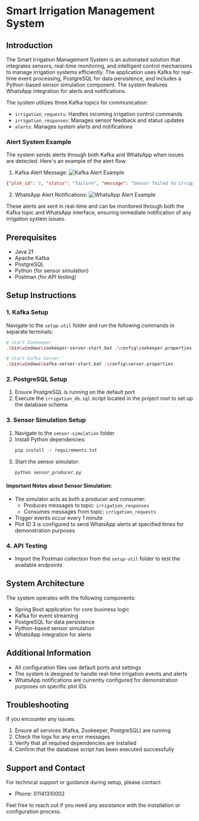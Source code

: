 # Smart Irrigation Management System

## Introduction
The Smart Irrigation Management System is an automated solution that integrates sensors, real-time monitoring, and intelligent control mechanisms to manage irrigation systems efficiently. The application uses Kafka for real-time event processing, PostgreSQL for data persistence, and includes a Python-based sensor simulation component. The system features WhatsApp integration for alerts and notifications.

The system utilizes three Kafka topics for communication:
- `irrigation_requests`: Handles incoming irrigation control commands
- `irrigation_responses`: Manages sensor feedback and status updates
- `alerts`: Manages system alerts and notifications

### Alert System Example
The system sends alerts through both Kafka and WhatsApp when issues are detected. Here's an example of the alert flow:

1. Kafka Alert Message:
![Kafka Alert Example](![image](https://github.com/user-attachments/assets/6a9f7a8b-f5f3-4c69-b83d-7597af450d3f)
)
```json
{"plot_id": 3, "status": "failure", "message": "Sensor failed to irrigate the plot."}
```

2. WhatsApp Alert Notifications:
![WhatsApp Alert Example](![image](https://github.com/user-attachments/assets/4dcbec5c-c971-463e-8a58-60abe05bcc3e)
)

These alerts are sent in real-time and can be monitored through both the Kafka topic and WhatsApp interface, ensuring immediate notification of any irrigation system issues.

## Prerequisites
- Java 21
- Apache Kafka
- PostgreSQL
- Python (for sensor simulation)
- Postman (for API testing)

## Setup Instructions

### 1. Kafka Setup
Navigate to the `setup-util` folder and run the following commands in separate terminals:

```bash
# Start Zookeeper
.\bin\windows\zookeeper-server-start.bat .\config\zookeeper.properties

# Start Kafka Server
.\bin\windows\kafka-server-start.bat .\config\server.properties
```

### 2. PostgreSQL Setup
1. Ensure PostgreSQL is running on the default port
2. Execute the `irrigation_db.sql` script located in the project root to set up the database schema

### 3. Sensor Simulation Setup
1. Navigate to the `sensor-simulation` folder
2. Install Python dependencies:
   ```bash
   pip install -r requirements.txt
   ```
3. Start the sensor simulator:
   ```bash
   python sensor_producer.py
   ```

#### Important Notes about Sensor Simulation:
- The simulator acts as both a producer and consumer:
  - Produces messages to topic: `irrigation_responses`
  - Consumes messages from topic: `irrigation_requests`
- Trigger events occur every 1 minute
- Plot ID 3 is configured to send WhatsApp alerts at specified times for demonstration purposes

### 4. API Testing
- Import the Postman collection from the `setup-util` folder to test the available endpoints

## System Architecture
The system operates with the following components:
- Spring Boot application for core business logic
- Kafka for event streaming
- PostgreSQL for data persistence
- Python-based sensor simulation
- WhatsApp integration for alerts

## Additional Information
- All configuration files use default ports and settings
- The system is designed to handle real-time irrigation events and alerts
- WhatsApp notifications are currently configured for demonstration purposes on specific plot IDs

## Troubleshooting
If you encounter any issues:
1. Ensure all services (Kafka, Zookeeper, PostgreSQL) are running
2. Check the logs for any error messages
3. Verify that all required dependencies are installed
4. Confirm that the database script has been executed successfully

## Support and Contact
For technical support or guidance during setup, please contact:
- Phone: 01141310002

Feel free to reach out if you need any assistance with the installation or configuration process.
